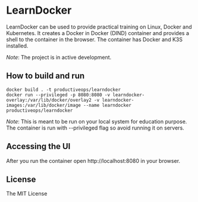 # LearnDocker

LearnDocker can be used to provide practical training on Linux, Docker and Kubernetes. It creates a Docker in Docker (DIND) container
and provides a shell to the container in the browser. The container has Docker and K3S installed.

*Note*: The project is in active development.

## How to build and run

    docker build . -t productiveops/learndocker
    docker run --privileged -p 8080:8080 -v learndocker-overlay:/var/lib/docker/overlay2 -v learndocker-images:/var/lib/docker/image --name learndocker productiveops/learndocker

*Note*: This is meant to be run on your local system for education purpose. The container is run with --privileged flag so avoid running it on servers.

## Accessing the UI

After you run the container open http://localhost:8080 in your browser.

## License 

The MIT License